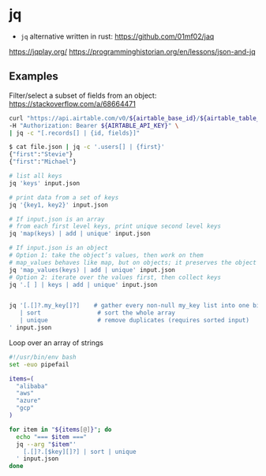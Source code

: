 # jq

- `jq` alternative written in rust: https://github.com/01mf02/jaq

https://jqplay.org/
https://programminghistorian.org/en/lessons/json-and-jq

## Examples

Filter/select a subset of fields from an object: https://stackoverflow.com/a/68664471


```sh
curl "https://api.airtable.com/v0/${airtable_base_id}/${airtable_table_variaveis}?maxRecords=3&view=Grid%20view" \
-H "Authorization: Bearer ${AIRTABLE_API_KEY}" \
| jq -c "[.records[] | {id, fields}]"
```

```sh
$ cat file.json | jq -c '.users[] | {first}'
{"first":"Stevie"}
{"first":"Michael"}
```

```sh
# list all keys
jq 'keys' input.json

# print data from a set of keys
jq '{key1, key2}' input.json

# If input.json is an array
# from each first level keys, print unique second level keys
jq 'map(keys) | add | unique' input.json

# If input.json is an object
# Option 1: take the object’s values, then work on them
# map_values behaves like map, but on objects; it preserves the object’s keys unless you drop them explicitly.
jq 'map_values(keys) | add | unique' input.json
# Option 2: iterate over the values first, then collect keys
jq '.[ ] | keys | add | unique' input.json


jq '[.[]?.my_key[]?]    # gather every non-null my_key list into one big array
   | sort                # sort the whole array
   | unique              # remove duplicates (requires sorted input)
' input.json
```

Loop over an array of strings

```sh
#!/usr/bin/env bash
set -euo pipefail

items=(
  "alibaba"
  "aws"
  "azure"
  "gcp"
)

for item in "${items[@]}"; do
  echo "=== $item ==="
  jq --arg "$item"'
    [.[]?.[$key][]?] | sort | unique
  ' input.json
done
```

